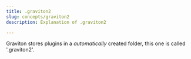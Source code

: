 ```yaml
---
title: .graviton2
slug: concepts/graviton2
description: Explanation of .graviton2

---
```



Graviton stores plugins in a _automatically_ created folder, this one is called '.graviton2'.